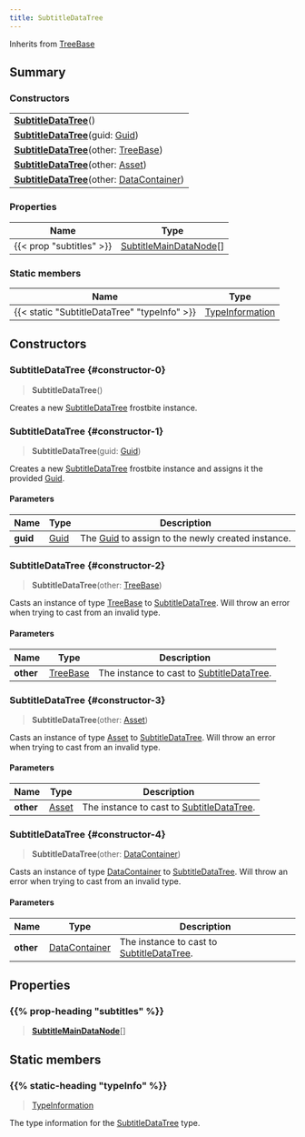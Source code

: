```yaml
---
title: SubtitleDataTree
---
```


Inherits from 
[TreeBase](/vext/ref/fb/treebase)

## Summary
### Constructors
| |
| ----------- |
| **[SubtitleDataTree](#constructor-0)**() |
| **[SubtitleDataTree](#constructor-1)**(guid: [Guid](/vext/ref/shared/class/guid)) |
| **[SubtitleDataTree](#constructor-2)**(other: [TreeBase](/vext/ref/fb/treebase)) |
| **[SubtitleDataTree](#constructor-3)**(other: [Asset](/vext/ref/fb/asset)) |
| **[SubtitleDataTree](#constructor-4)**(other: [DataContainer](/vext/ref/shared/class/datacontainer)) |

### Properties
| Name | Type |
| ---- | ---- |
| {{< prop "subtitles" >}} | [SubtitleMainDataNode](/vext/ref/fb/subtitlemaindatanode)[] |

### Static members
| Name | Type |
| ---- | ---- |
| {{< static "SubtitleDataTree" "typeInfo" >}} | [TypeInformation](/vext/ref/shared/class/typeinformation) |

## Constructors
### SubtitleDataTree {#constructor-0}
> **SubtitleDataTree**()

Creates a new [SubtitleDataTree](/vext/ref/fb/subtitledatatree) frostbite instance.

### SubtitleDataTree {#constructor-1}
> **SubtitleDataTree**(guid: [Guid](/vext/ref/shared/class/guid))

Creates a new [SubtitleDataTree](/vext/ref/fb/subtitledatatree) frostbite instance and assigns it the provided [Guid](/vext/ref/shared/class/guid).

#### Parameters
| Name | Type | Description |
| ---- | ---- | ----------- |
| **guid** | [Guid](/vext/ref/shared/class/guid) | The [Guid](/vext/ref/shared/class/guid) to assign to the newly created instance. |

### SubtitleDataTree {#constructor-2}
> **SubtitleDataTree**(other: [TreeBase](/vext/ref/fb/treebase))

Casts an instance of type [TreeBase](/vext/ref/fb/treebase) to [SubtitleDataTree](/vext/ref/fb/subtitledatatree). Will throw an error when trying to cast from an invalid type.

#### Parameters
| Name | Type | Description |
| ---- | ---- | ----------- |
| **other** | [TreeBase](/vext/ref/fb/treebase) | The instance to cast to [SubtitleDataTree](/vext/ref/fb/subtitledatatree). |

### SubtitleDataTree {#constructor-3}
> **SubtitleDataTree**(other: [Asset](/vext/ref/fb/asset))

Casts an instance of type [Asset](/vext/ref/fb/asset) to [SubtitleDataTree](/vext/ref/fb/subtitledatatree). Will throw an error when trying to cast from an invalid type.

#### Parameters
| Name | Type | Description |
| ---- | ---- | ----------- |
| **other** | [Asset](/vext/ref/fb/asset) | The instance to cast to [SubtitleDataTree](/vext/ref/fb/subtitledatatree). |

### SubtitleDataTree {#constructor-4}
> **SubtitleDataTree**(other: [DataContainer](/vext/ref/shared/class/datacontainer))

Casts an instance of type [DataContainer](/vext/ref/shared/class/datacontainer) to [SubtitleDataTree](/vext/ref/fb/subtitledatatree). Will throw an error when trying to cast from an invalid type.

#### Parameters
| Name | Type | Description |
| ---- | ---- | ----------- |
| **other** | [DataContainer](/vext/ref/shared/class/datacontainer) | The instance to cast to [SubtitleDataTree](/vext/ref/fb/subtitledatatree). |

## Properties
### {{% prop-heading "subtitles" %}}
> **[SubtitleMainDataNode](/vext/ref/fb/subtitlemaindatanode)**[]

## Static members
### {{% static-heading "typeInfo" %}}
> [TypeInformation](/vext/ref/shared/class/typeinformation)

The type information for the [SubtitleDataTree](/vext/ref/fb/subtitledatatree) type.

